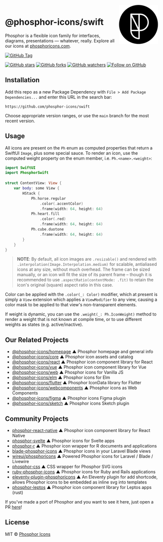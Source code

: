 <img src="/meta/phosphor-mark-tight-black.png" width="128" align="right" />

# @phosphor-icons/swift

Phosphor is a flexible icon family for interfaces, diagrams, presentations — whatever, really. Explore all our icons at [phosphoricons.com](https://phosphoricons.com).

[![GitHub Tag](https://img.shields.io/github/v/tag/phosphor-icons/swift?style=flat-square&label=Latest)](https://github.com/phosphor-icons/swift/tags)

[![GitHub stars](https://img.shields.io/github/stars/phosphor-icons/swift?style=flat-square&label=Star)](https://github.com/phosphor-icons/core)
[![GitHub forks](https://img.shields.io/github/forks/phosphor-icons/swift?style=flat-square&label=Fork)](https://github.com/phosphor-icons/core/fork)
[![GitHub watchers](https://img.shields.io/github/watchers/phosphor-icons/swift?style=flat-square&label=Watch)](https://github.com/phosphor-icons/swift)
[![Follow on GitHub](https://img.shields.io/github/followers/rektdeckard?style=flat-square&label=Follow)](https://github.com/rektdeckard)

## Installation

Add this repo as a new Package Dependency with `File > Add Package Dependencies...` and enter this URL in the search bar:

```
https://github.com/phosphor-icons/swift
```

Choose appropriate version ranges, or use the `main` branch for the most recent version.

## Usage

All icons are present on the `Ph` enum as computed properties that return a SwiftUI `Image`, plus some special sauce. To render an icon, use the computed weight property on the enum member, i.e. `Ph.<name>.<weight>`:

```swift
import SwiftUI
import PhosphorSwift

struct ContentView: View {
    var body: some View {
        HStack {
            Ph.horse.regular
                .color(.accentColor)
                .frame(width: 64, height: 64)
            Ph.heart.fill
                .color(.red)
                .frame(width: 64, height: 64)
            Ph.cube.duotone
                .frame(width: 64, height: 64)
        }   
    }
}
```

> **NOTE**: By default, all icon images are `.resizable()` and rendered with `.interpolation(Image.Interpolation.medium)` for scalable, antialiased icons at any size, without much overhead. The frame can be sized manually, or an icon will fit the size of its parent frame – though it is recommended to use `.aspectRatio(contentMode: .fit)` to retain the icon's original (square) aspect ratio in this case.

Color can be applied with the `.color(_: Color)` modifier, which at present is simply a `View` extension which applies a `ViewModifier` to any view, causing a color mask to be applied to that view's non-transparent elements.

If weight is dynamic, you can use the `.weight(_: Ph.IconWeight)` method to render a weight that is not known at compile time, or to use different weights as states (e.g. active/inactive).

## Our Related Projects

- [@phosphor-icons/homepage](https://github.com/phosphor-icons/homepage) ▲ Phosphor homepage and general info
- [@phosphor-icons/core](https://github.com/phosphor-icons/core) ▲ Phosphor icon assets and catalog
- [@phosphor-icons/react](https://github.com/phosphor-icons/react) ▲ Phosphor icon component library for React
- [@phosphor-icons/vue](https://github.com/phosphor-icons/vue) ▲ Phosphor icon component library for Vue
- [@phosphor-icons/web](https://github.com/phosphor-icons/web) ▲ Phosphor icons for Vanilla JS
- [@phosphor-icons/elm](https://github.com/phosphor-icons/phosphor-elm) ▲ Phosphor icons for Elm
- [@phosphor-icons/flutter](https://github.com/phosphor-icons/flutter) ▲ Phosphor IconData library for Flutter
- [@phosphor-icons/webcomponents](https://github.com/phosphor-icons/webcomponents) ▲ Phosphor icons as Web Components
- [@phosphor-icons/figma](https://github.com/phosphor-icons/figma) ▲ Phosphor icons Figma plugin
- [@phosphor-icons/sketch](https://github.com/phosphor-icons/sketch) ▲ Phosphor icons Sketch plugin

## Community Projects

- [phosphor-react-native](https://github.com/duongdev/phosphor-react-native) ▲ Phosphor icon component library for React Native
- [phosphor-svelte](https://github.com/haruaki07/phosphor-svelte) ▲ Phosphor icons for Svelte apps
- [phosphor-r](https://github.com/dreamRs/phosphoricons) ▲ Phosphor icon wrapper for R documents and applications
- [blade-phosphor-icons](https://github.com/codeat3/blade-phosphor-icons) ▲ Phosphor icons in your Laravel Blade views
- [wireui/phosphoricons](https://github.com/wireui/phosphoricons) ▲ Powered Phosphor icons for Laravel / Blade / Livewire
- [phosphor-css](https://github.com/lucagoslar/phosphor-css) ▲ CSS wrapper for Phosphor SVG icons
- [ruby-phosphor-icons](https://github.com/maful/ruby-phosphor-icons) ▲ Phosphor icons for Ruby and Rails applications
- [eleventy-plugin-phosphoricons](https://github.com/reatlat/eleventy-plugin-phosphoricons) ▲ An Eleventy plugin for add shortcode, allows Phosphor icons to be embedded as inline svg into templates
- [phosphor-leptos](https://github.com/SorenHolstHansen/phosphor-leptos) ▲ Phosphor icon component library for Leptos apps (rust)

If you've made a port of Phosphor and you want to see it here, just open a PR [here](https://github.com/phosphor-icons/phosphor-home)!

## License

MIT © [Phosphor Icons](https://github.com/phosphor-icons)

